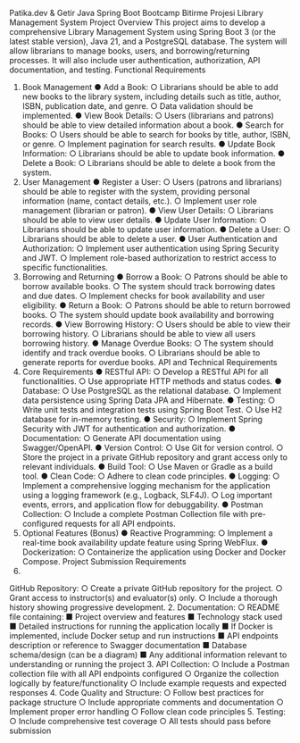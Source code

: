 Patika.dev & Getir Java Spring Boot Bootcamp
Bitirme Projesi
Library Management System Project Overview
This project aims to develop a comprehensive Library Management System using Spring Boot 3 (or
the latest stable version), Java 21, and a PostgreSQL database. The system will allow librarians to
manage books, users, and borrowing/returning processes. It will also include user authentication,
authorization, API documentation, and testing.
Functional Requirements
1. Book Management
   ● Add a Book:
   ○ Librarians should be able to add new books to the library system, including details
   such as title, author, ISBN, publication date, and genre.
   ○ Data validation should be implemented.
   ● View Book Details:
   ○ Users (librarians and patrons) should be able to view detailed information about a
   book.
   ● Search for Books:
   ○ Users should be able to search for books by title, author, ISBN, or genre.
   ○ Implement pagination for search results.
   ● Update Book Information:
   ○ Librarians should be able to update book information.
   ● Delete a Book:
   ○ Librarians should be able to delete a book from the system.
2. User Management
   ● Register a User:
   ○ Users (patrons and librarians) should be able to register with the system, providing
   personal information (name, contact details, etc.).
   ○ Implement user role management (librarian or patron).
   ● View User Details:
   ○ Librarians should be able to view user details.
   ● Update User Information:
   ○ Librarians should be able to update user information.
   ● Delete a User:
   ○ Librarians should be able to delete a user.
   ● User Authentication and Authorization:
   ○ Implement user authentication using Spring Security and JWT.
   ○ Implement role-based authorization to restrict access to specific functionalities.
3. Borrowing and Returning
   ● Borrow a Book:
   ○ Patrons should be able to borrow available books.
   ○ The system should track borrowing dates and due dates.
   ○ Implement checks for book availability and user eligibility.
   ● Return a Book:
   ○ Patrons should be able to return borrowed books.
   ○ The system should update book availability and borrowing records.
   ● View Borrowing History:
   ○ Users should be able to view their borrowing history.
   ○ Librarians should be able to view all users borrowing history.
   ● Manage Overdue Books:
   ○ The system should identify and track overdue books.
   ○ Librarians should be able to generate reports for overdue books.
   API and Technical Requirements
1. Core Requirements
   ● RESTful API
   ○ Develop a RESTful API for all functionalities.
   ○ Use appropriate HTTP methods and status codes.
   ● Database:
   ○ Use PostgreSQL as the relational database.
   ○ Implement data persistence using Spring Data JPA and Hibernate.
   ● Testing:
   ○ Write unit tests and integration tests using Spring Boot Test.
   ○ Use H2 database for in-memory testing.
   ● Security:
   ○ Implement Spring Security with JWT for authentication and authorization.
   ● Documentation:
   ○ Generate API documentation using Swagger/OpenAPI.
   ● Version Control:
   ○ Use Git for version control.
   ○ Store the project in a private GitHub repository and grant access only to relevant
   individuals.
   ● Build Tool:
   ○ Use Maven or Gradle as a build tool.
   ● Clean Code:
   ○ Adhere to clean code principles.
   ● Logging:
   ○ Implement a comprehensive logging mechanism for the application using a logging
   framework (e.g., Logback, SLF4J.
   ○ Log important events, errors, and application flow for debuggability.
   ● Postman Collection:
   ○ Include a complete Postman Collection file with pre-configured requests for all API
   endpoints.
2. Optional Features (Bonus)
   ● Reactive Programming:
   ○ Implement a real-time book availability update feature using Spring WebFlux.
   ● Dockerization:
   ○ Containerize the application using Docker and Docker Compose.
   Project Submission Requirements
1.
GitHub Repository:
○ Create a private GitHub repository for the project.
○ Grant access to instructor(s) and evaluator(s) only.
○ Include a thorough history showing progressive development.
2. Documentation:
   ○ README file containing:
   ■ Project overview and features
   ■ Technology stack used
   ■ Detailed instructions for running the application locally
   ■ If Docker is implemented, include Docker setup and run instructions
   ■ API endpoints description or reference to Swagger documentation
   ■ Database schema/design (can be a diagram)
   ■ Any additional information relevant to understanding or running the project
3. API Collection:
   ○ Include a Postman collection file with all API endpoints configured
   ○ Organize the collection logically by feature/functionality
   ○ Include example requests and expected responses
4. Code Quality and Structure:
   ○ Follow best practices for package structure
   ○ Include appropriate comments and documentation
   ○ Implement proper error handling
   ○ Follow clean code principles
5. Testing:
   ○ Include comprehensive test coverage
   ○ All tests should pass before submission 